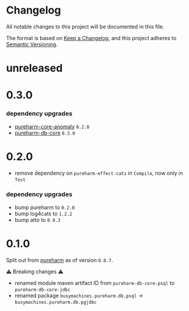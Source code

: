 # Changelog

All notable changes to this project will be documented in this file.

The format is based on [Keep a Changelog](https://keepachangelog.com/en/1.0.0/),
and this project adheres to [Semantic Versioning](https://semver.org/spec/v2.0.0.html).

# unreleased

# 0.3.0

### dependency upgrades

- [pureharm-core-anomaly](https://github.com/busymachines/pureharm-core/releases) `0.2.0`
- [pureharm-db-core](https://github.com/busymachines/pureharm-db-core/releases) `0.3.0`

# 0.2.0

- remove dependency on `pureharm-effect-cats` in `Compile`, now only in `Test`

### dependency upgrades

- bump pureharm to `0.2.0`
- bump log4cats to `1.2.2`
- bump atto to `0.9.3`

# 0.1.0

Split out from [pureharm](https://github.com/busymachines/pureharm) as of version `0.0.7`.

:warning: Breaking changes :warning:

- renamed module maven artifact ID from `pureharm-db-core-psql` to `pureharm-db-core-jdbc`
- renamed package `busymachines.pureharm.db.psql` -> `busymachines.pureharm.db.pgjdbc`
